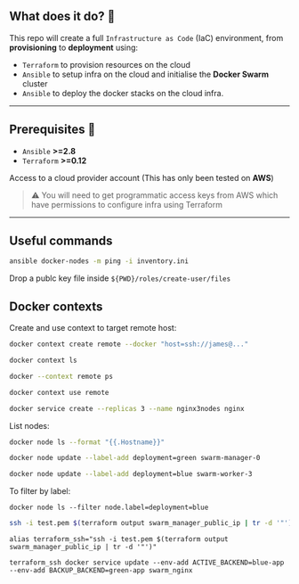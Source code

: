 ## What does it do? 🔎
This repo will create a full `Infrastructure as Code` (IaC) environment, from **provisioning** to **deployment** using:

- `Terraform` to provision resources on the cloud
- `Ansible` to setup infra on the cloud and initialise the **Docker Swarm** cluster
- `Ansible` to deploy the docker stacks on the cloud infra.

---

## Prerequisites 🔐

-  `Ansible`   **>=2.8**
-  `Terraform` **>=0.12**

Access to a cloud provider account (This has only been tested on **AWS**)

> ⚠️ You will need to get programmatic access keys from AWS which have permissions to configure infra using Terraform

---

## Useful commands

```bash
ansible docker-nodes -m ping -i inventory.ini
```

Drop a publc key file inside `${PWD}/roles/create-user/files`


## Docker contexts

Create and use context to target remote host:

```bash
docker context create remote --docker "host=ssh://james@..."
```

```bash
docker context ls
```

```bash
docker --context remote ps
```

```bash
docker context use remote
```

```bash
docker service create --replicas 3 --name nginx3nodes nginx
```



List nodes:

```bash
docker node ls --format "{{.Hostname}}"
```


```bash
docker node update --label-add deployment=green swarm-manager-0
```

```bash
docker node update --label-add deployment=blue swarm-worker-3
```

To filter by label:

`docker node ls --filter node.label=deployment=blue`



```bash
ssh -i test.pem $(terraform output swarm_manager_public_ip | tr -d '"') docker node ls
```

```
alias terraform_ssh="ssh -i test.pem $(terraform output swarm_manager_public_ip | tr -d '"')"
```


```
terraform_ssh docker service update --env-add ACTIVE_BACKEND=blue-app --env-add BACKUP_BACKEND=green-app swarm_nginx
```
